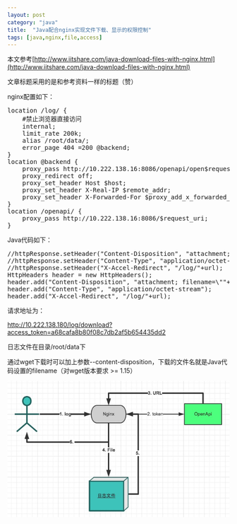 ```yaml
---
layout: post
category: "java"
title:  "Java配合nginx实现文件下载、显示的权限控制"
tags: [java,nginx,file,access]
---
```


本文参考[http://www.iitshare.com/java-download-files-with-nginx.html](http://www.iitshare.com/java-download-files-with-nginx.html)

文章标题采用的是和参考资料一样的标题（赞）

nginx配置如下：

<pre class="prettyPrint">
location /log/ {
    #禁止浏览器直接访问
    internal;
    limit_rate 200k;
    alias /root/data/;
    error_page 404 =200 @backend;
}
location @backend {
    proxy_pass http://10.222.138.16:8086/openapi/open$request_uri;
    proxy_redirect off;
    proxy_set_header Host $host;
    proxy_set_header X-Real-IP $remote_addr;
    proxy_set_header X-Forwarded-For $proxy_add_x_forwarded_for;
}
location /openapi/ {
    proxy_pass http://10.222.138.16:8086/$request_uri;
}
</pre>

Java代码如下：

<pre class="prettyPrint">
//httpResponse.setHeader("Content-Disposition", "attachment; filename=\""+filename+"\"");
//httpResponse.setHeader("Content-Type", "application/octet-stream");
//httpResponse.setHeader("X-Accel-Redirect", "/log/"+url);
HttpHeaders header = new HttpHeaders();
header.add("Content-Disposition", "attachment; filename=\""+filename+"\"");
header.add("Content-Type", "application/octet-stream");
header.add("X-Accel-Redirect", "/log/"+url);
</pre>

请求地址为：

http://10.222.138.180/log/download?access_token=a68cafa8b80f08c7db2af5b654435dd2

日志文件在目录/root/data下

通过wget下载时可以加上参数--content-disposition，下载的文件名就是Java代码设置的filename（对wget版本要求 >= 1.15）

![java-nginx](/img/java/java-nginx.png)


